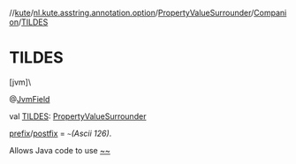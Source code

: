 //[kute](../../../../index.md)/[nl.kute.asstring.annotation.option](../../index.md)/[PropertyValueSurrounder](../index.md)/[Companion](index.md)/[TILDES](-t-i-l-d-e-s.md)

# TILDES

[jvm]\

@[JvmField](https://kotlinlang.org/api/latest/jvm/stdlib/kotlin.jvm/-jvm-field/index.html)

val [TILDES](-t-i-l-d-e-s.md): [PropertyValueSurrounder](../index.md)

[prefix](../prefix.md)/[postfix](../postfix.md) = `~`*(Ascii 126)*.

Allows Java code to use [~~](../~~/index.md)
